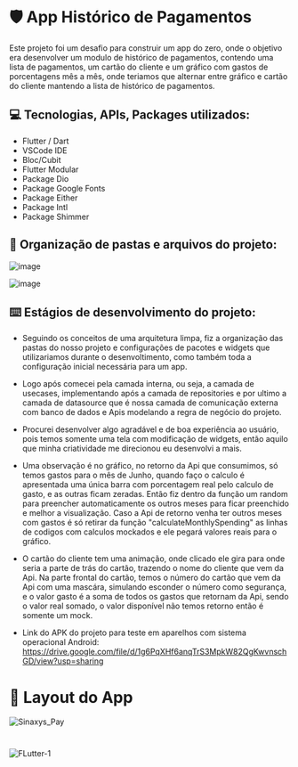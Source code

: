 # :shield: App Histórico de Pagamentos

Este projeto foi um desafio para construir um app do zero, onde o objetivo era desenvolver um modulo de histórico de pagamentos, contendo uma lista de pagamentos, um cartão do cliente e um gráfico com gastos de porcentagens mês a mês, onde teriamos que alternar entre gráfico e cartão do cliente mantendo a lista de histórico de pagamentos.
  
## :computer: Tecnologias, APIs, Packages utilizados:
  
  * Flutter / Dart
  * VSCode IDE
  * Bloc/Cubit
  * Flutter Modular
  * Package Dio
  * Package Google Fonts
  * Package Either
  * Package Intl
  * Package Shimmer
  

## :file_folder: Organização de pastas e arquivos do projeto:

![image](https://github.com/ivanluizjr/payment_history/assets/41458938/d55601d0-4b5b-411a-a1c3-04dd4380c178)

![image](https://github.com/ivanluizjr/payment_history/assets/41458938/9a345aa8-76cf-4272-ba5f-3bc8789495b0)

  
## :keyboard: Estágios de desenvolvimento do projeto:

  - Seguindo os conceitos de uma arquitetura limpa, fiz a organização das pastas do nosso projeto e configurações de pacotes e widgets 
  que utilizariamos durante o desenvoltimento, como também toda a configuração inicial necessária para um app.

  - Logo após comecei pela camada interna, ou seja, a camada de usecases, implementando após a camada de repositories e por ultimo a 
  camada de datasource que é nossa camada de comunicação externa com banco de dados e Apis modelando a regra de negócio do projeto.
  
  - Procurei desenvolver algo agradável e de boa experiência ao usuário, pois temos somente uma tela com modificação de widgets, então 
  aquilo que minha criatividade me direcionou eu desenvolvi a mais.
  
  - Uma observação é no gráfico, no retorno da Api que consumimos, só temos gastos para o mês de Junho, quando faço o calculo é 
  apresentada uma única barra com porcentagem real pelo calculo de gasto, e as outras ficam zeradas. Então fiz dentro da função um random 
  para preencher automaticamente os outros meses para ficar preenchido e melhor a visualização. Caso a Api de retorno venha ter outros 
  meses com gastos é só retirar da função "calculateMonthlySpending" as linhas de codigos com calculos mockados e ele pegará valores 
  reais para o gráfico.

  - O cartão do cliente tem uma animação, onde clicado ele gira para onde seria a parte de trás do cartão, trazendo o nome do cliente que 
  vem da Api. Na parte frontal do cartão, temos o número do cartão que vem da Api com uma mascára, simulando esconder o número como 
  segurança, e o valor gasto é a soma de todos os gastos que retornam da Api, sendo o valor real somado, o valor disponível não temos 
  retorno então é somente um mock.
  
  - Link do APK do projeto para teste em aparelhos com sistema operacional Android: 
  https://drive.google.com/file/d/1g6PqXHf6anqTrS3MpkW82QgKwvnschGD/view?usp=sharing
  
##

 # :iphone: Layout do App
  
  
 ![Sinaxys_Pay](https://user-images.githubusercontent.com/41458938/192683743-37b08e92-03d3-46bc-9667-7d645f97b646.gif)

   
  #
  
  ![FLutter-1](https://user-images.githubusercontent.com/41458938/161364495-d0dbe155-75f3-4a03-a58f-307d9212b8aa.png)



